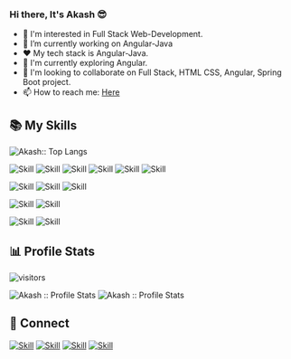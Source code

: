 ### Hi there, It's Akash 😎
<!-- - 👋 Hi, I’m Akash Sahu -->
- 👀 I'm interested in Full Stack Web-Development.
- 🔭 I’m currently working on Angular-Java
- ❤ My tech stack is Angular-Java.
- 🌱 I'm currently exploring Angular.
- 💞️ I'm looking to collaborate on Full Stack, HTML CSS, Angular, Spring Boot project.
- 📫 How to reach me: [Here](https://www.linkedin.com/in/akashsahuji/)



## 📚 My Skills

<img src="https://github-readme-stats.vercel.app/api/top-langs/?username=Akashsahu1998&langs_count=12&theme=chartreuse-dark&layout=compact" alt="Akash:: Top Langs" />


![Skill](https://img.shields.io/badge/HTML5-E34F26?style=for-the-badge&logo=html5&logoColor=white)
![Skill](https://img.shields.io/badge/CSS3-1572B6?style=for-the-badge&logo=css3&logoColor=white)
![Skill](https://img.shields.io/badge/JavaScript-323330?style=for-the-badge&logo=javascript&logoColor=F7DF1E)
![Skill](https://img.shields.io/badge/Bootstrap-563D7C?style=for-the-badge&logo=bootstrap&logoColor=white)
![Skill](https://img.shields.io/badge/TypeScript-00FF00?style=for-the-badge&logo=typescript&logoColor=#696969)
![Skill](https://img.shields.io/badge/Angular-ffca28?style=for-the-badge&logo=angular&logoColor=white)

![Skill](https://img.shields.io/badge/Java-43853D?style=for-the-badge&logo=node.js&logoColor=white)
![Skill](https://img.shields.io/badge/C++-2C8EBB?style=for-the-badge&logo=yarn&logoColor=white)
![Skill](https://img.shields.io/badge/C-00FF00?style=for-the-badge&logo=yarn&logoColor=#696969)

![Skill](https://img.shields.io/badge/MySQL-ffca28?style=for-the-badge&logo=mysql&logoColor=white)
![Skill](https://img.shields.io/badge/MongoDB-F05032?style=for-the-badge&logo=mongodb&logoColor=white)

![Skill](https://img.shields.io/badge/Git-F05032?style=for-the-badge&logo=git&logoColor=white)
![Skill](https://img.shields.io/badge/Github-0078D4?style=for-the-badge&logo=github&logoColor=white)



## :bar_chart: Profile Stats

![visitors](https://visitor-badge.laobi.icu/badge?page_id=Akashsahu1998)

<!-- ### :musical_keyboard: Profile Stats -->

<!-- [![Akash GitHub Stats](https://github-readme-stats.vercel.app/api?username=Akashsahu1998&show_icons=true&theme=chartreuse-dark)](https://github.com/Akashsahu1998) -->
<!-- <img src="https://github-readme-streak-stats.herokuapp.com/?user=Akashsahu1998&theme=highcontrast" alt="Akash :: Profile Stats" /></p> -->

<img src="https://github-readme-stats.vercel.app/api?username=Akashsahu1998&show_icons=true&theme=chartreuse-dark" alt="Akash :: Profile Stats" />
<img src="https://github-readme-streak-stats.herokuapp.com/?user=Akashsahu1998&theme=chartreuse-dark" alt="Akash :: Profile Stats" />


## 🤝 Connect

[![Skill](https://img.shields.io/badge/LinkedIn-0077B5?style=for-the-badge&logo=linkedin&logoColor=white)](https://www.linkedin.com/in/akashsahuji/)
[![Skill](https://img.shields.io/badge/Twitter-1DA1F2?style=for-the-badge&logo=twitter&logoColor=white)](https://twitter.com/akashsahu_ji)
[![Skill](https://img.shields.io/badge/Instagram-E4405F?style=for-the-badge&logo=instagram&logoColor=white)](https://www.instagram.com/_akash_sahu_/)
[![Skill](https://img.shields.io/badge/GitHub-100000?style=for-the-badge&logo=github&logoColor=white)](https://github.com/Akashsahu1998)



<!--
**Akashsahu1998/Akashsahu1998** is a ✨ _special_ ✨ repository because its `README.md` (this file) appears on your GitHub profile.

Here are some ideas to get you started:

- 🔭 I’m currently working on ...
- 🌱 I’m currently learning ...
- 👯 I’m looking to collaborate on ...
- 🤔 I’m looking for help with ...
- 💬 Ask me about ...
- 📫 How to reach me: ...
- 😄 Pronouns: ...
- ⚡ Fun fact: ...
-->

